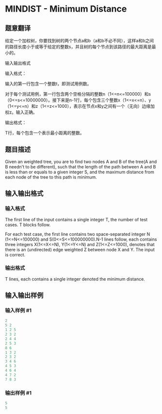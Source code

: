 # MINDIST - Minimum Distance

## 题意翻译

给定一个加权树，你要找到树的两个节点a和b（a和b不必不同），这样a和b之间的路径长度小于或等于给定的整数s，并且树的每个节点到该路径的最大距离是最小的。

输入输出格式

输入格式：

输入的第一行包含一个整数t，即测试用例数。

对于每个测试用例，第一行包含两个空格分隔的整数n（1<=n<=100000）和s（0<=s<=10000000）。接下来是n-1行，每个包含三个整数x（1<=x<=n）、y（1<=y<=n）和z（1<=z<=1000），表示在节点x和y之间有一个（无向）边缘加权z。输入正确。

输出格式：

T行，每个包含一个表示最小距离的整数。

## 题目描述

Given an weighted tree, you are to find two nodes A and B of the tree(A and B needn't to be different), such that the length of the path between A and B is less than or equals to a given integer S, and the maximum distance from each node of the tree to this path is minimum.

## 输入输出格式

### 输入格式

The first line of the input contains a single integer T, the number of test cases. T blocks follow.

For each test case, the first line contains two space-separated integer N (1<=N<=100000) and S(0<=S<=100000000).N-1 lines follow, each contains three integers X(1<=X<=N), Y(1<=Y<=N) and Z(1<=Z<=1000), denotes that there is an (undirected) edge weighted Z between node X and Y. The input is correct.

### 输出格式

T lines, each contains a single integer denoted the minimum distance.

## 输入输出样例

### 输入样例 #1

```cpp
2
5 2
1 2 5
2 3 2
2 4 4
2 5 3
8 6
1 3 2
2 3 2
3 4 6
4 5 3
4 6 4
4 7 2
7 8 3
```


### 输出样例 #1

```cpp
5
5
```


